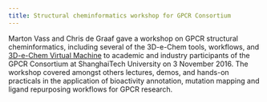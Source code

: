 ```yaml
---
title: Structural cheminformatics workshop for GPCR Consortium
---
```


Marton Vass and Chris de Graaf gave a workshop on GPCR structural cheminformatics, including several of the 3D-e-Chem tools, workflows, and [3D-e-Chem Virtual Machine](https://3d-e-chem.github.io/3D-e-Chem-VM/) to academic and industry participants of the GPCR Consortium at ShanghaiTech University on 3 November 2016. The workshop covered amongst others lectures, demos, and hands-on practicals in the application of bioactivity annotation, mutation mapping and ligand repurposing workflows for GPCR research.
